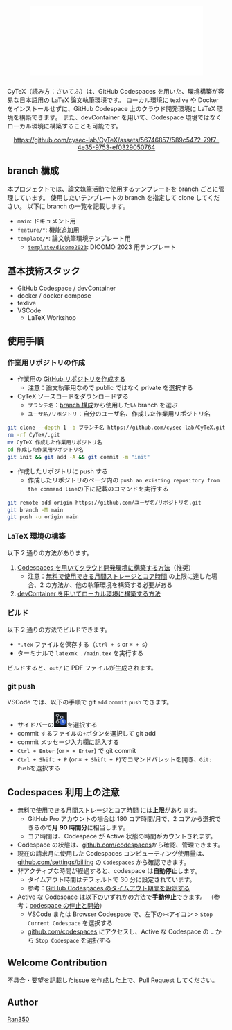 <div align="center">

# ![CyTeX](docs/image/CyTeX.svg)

</div>

CyTeX（読み方：さいてふ）は、GitHub Codespaces を用いた、環境構築が容易な日本語用の LaTeX 論文執筆環境です。
ローカル環境に texlive や Docker をインストールせずに、GitHub Codespace 上のクラウド開発環境に LaTeX 環境を構築できます。
また、devContainer を用いて、Codespace 環境ではなくローカル環境に構築することも可能です。

<div align="center">
  
https://github.com/cysec-lab/CyTeX/assets/56746857/589c5472-79f7-4e35-9753-ef0329050764

</div>

## branch 構成

本プロジェクトでは、論文執筆活動で使用するテンプレートを branch ごとに管理しています。
使用したいテンプレートの branch を指定して clone してください。
以下に branch の一覧を記載します。

- `main`: ドキュメント用
- `feature/*`: 機能追加用
- `template/*`: 論文執筆環境テンプレート用
  - [`template/dicomo2023`](https://github.com/cysec-lab/CyTeX/tree/template/dicomo2023): DICOMO 2023 用テンプレート

## 基本技術スタック

- GitHub Codespace / devContainer
- docker / docker compose
- texlive
- VSCode
  - LaTeX Workshop

## 使用手順

### 作業用リポジトリの作成

- 作業用の [GitHub リポジトリを作成する](https://docs.github.com/ja/get-started/quickstart/create-a-repo)
  - 注意：論文執筆用なので public ではなく private を選択する
- CyTeX ソースコードをダウンロードする
  - `ブランチ名`：[branch 構成](README.md#branch-構成)から使用したい branch を選ぶ
  - `ユーザ名/リポジトリ`：自分のユーザ名、作成した作業用リポジトリ名

```sh
git clone --depth 1 -b ブランチ名 https://github.com/cysec-lab/CyTeX.git
rm -rf CyTeX/.git
mv CyTeX 作成した作業用リポジトリ名
cd 作成した作業用リポジトリ名
git init && git add -A && git commit -m "init"
```

- 作成したリポジトリに push する
  - 作成したリポジトリのページ内の `push an existing repository from the command line`の下に記載のコマンドを実行する

```sh
git remote add origin https://github.com/ユーザ名/リポジトリ名.git
git branch -M main
git push -u origin main
```

### LaTeX 環境の構築

以下 2 通りの方法があります。

1. [Codespaces を用いてクラウド開発環境に構築する方法](docs/how_to_use_codespace.md)（推奨）
   - 注意：[無料で使用できる月間ストレージとコア時間](https://docs.github.com/ja/billing/managing-billing-for-github-codespaces/about-billing-for-github-codespaces#monthly-included-storage-and-core-hours-for-personal-accounts) の上限に達した場合、2 の方法か、他の執筆環境を構築する必要がある
2. [devContainer を用いてローカル環境に構築する方法](docs/how_to_use_devContainer.md)

### ビルド

以下 2 通りの方法でビルドできます。

- `*.tex` ファイルを保存する（`Ctrl + s` or `⌘ + s`）
- ターミナルで `latexmk ./main.tex` を実行する

ビルドすると、`out/` に PDF ファイルが生成されます。

### git push

VSCode では、以下の手順で git `add` `commit` `push` できます。

- サイドバーの<img width="30px" src="docs/image/vscode-git-icon.png"/>を選択する
- commit するファイルの`+`ボタンを選択して git add
- commit メッセージ入力欄に記入する
- `Ctrl + Enter` (or `⌘ + Enter`) で git commit
- `Ctrl + Shift + P` (or `⌘ + Shift + P`)でコマンドパレットを開き、`Git: Push`を選択する

## Codespaces 利用上の注意

- [無料で使用できる月間ストレージとコア時間](https://docs.github.com/ja/billing/managing-billing-for-github-codespaces/about-billing-for-github-codespaces#monthly-included-storage-and-core-hours-for-personal-accounts) には**上限**があります。
  - GitHub Pro アカウントの場合は 180 コア時間/月で、2 コアから選択できるので**月 90 時間分**に相当します。
  - コア時間は、Codespace が Active 状態の時間がカウントされます。
- Codespace の状態は、[github.com/codespaces](https://github.com/codespaces)から確認、管理できます。
- 現在の請求月に使用した Codespaces コンピューティング使用量は、[github.com/settings/billing](https://github.com/settings/billing) の `Codespaces` から確認できます。
- 非アクティブな時間が経過すると、codespace は**自動停止**します。
  - タイムアウト時間はデフォルトで 30 分に設定されています。
  - 参考：[GitHub Codespaces のタイムアウト期間を設定する](https://docs.github.com/ja/codespaces/customizing-your-codespace/setting-your-timeout-period-for-github-codespaces?tool=webui)
- Active な Codespace は以下のいずれかの方法で**手動停止**できます。 （参考：[codespace の停止と開始](https://docs.github.com/ja/codespaces/developing-in-codespaces/stopping-and-starting-a-codespace)）
  - VSCode または Browser Codespace で、左下の`><`アイコン > `Stop Current Codespace` を選択する
  - [github.com/codespaces](https://github.com/codespaces) にアクセスし、Active な Codespace の `…` から `Stop Codespace` を選択する

## Welcome Contribution

不具合・要望を記載した[issue](https://github.com/cysec-lab/CyTeX/issues) を作成した上で、Pull Request してください。

## Author

[Ran350](https://github.com/Ran350/)
